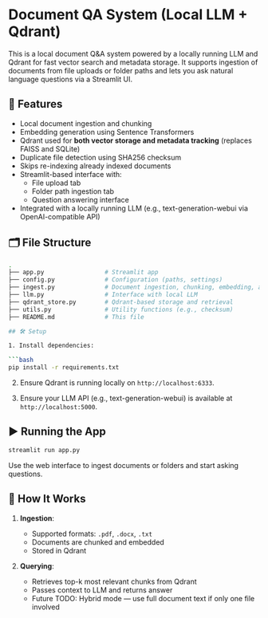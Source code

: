 # Document QA System (Local LLM + Qdrant)

This is a local document Q&A system powered by a locally running LLM and Qdrant for fast vector search and metadata storage. It supports ingestion of documents from file uploads or folder paths and lets you ask natural language questions via a Streamlit UI.

## 🔧 Features

- Local document ingestion and chunking
- Embedding generation using Sentence Transformers
- Qdrant used for **both vector storage and metadata tracking** (replaces FAISS and SQLite)
- Duplicate file detection using SHA256 checksum
- Skips re-indexing already indexed documents
- Streamlit-based interface with:
   - File upload tab
   - Folder path ingestion tab
   - Question answering interface
- Integrated with a locally running LLM (e.g., text-generation-webui via OpenAI-compatible API)

## 🗂️ File Structure

```bash
.
├── app.py                 # Streamlit app
├── config.py              # Configuration (paths, settings)
├── ingest.py              # Document ingestion, chunking, embedding, and Qdrant storage
├── llm.py                 # Interface with local LLM
├── qdrant_store.py        # Qdrant-based storage and retrieval
├── utils.py               # Utility functions (e.g., checksum)
├── README.md              # This file

## 🛠️ Setup

1. Install dependencies:

```bash
pip install -r requirements.txt
```

2. Ensure Qdrant is running locally on `http://localhost:6333`.

3. Ensure your LLM API (e.g., text-generation-webui) is available at `http://localhost:5000`.

## ▶️ Running the App

```bash
streamlit run app.py
```

Use the web interface to ingest documents or folders and start asking questions.

## 🧠 How It Works

1. **Ingestion**:
   - Supported formats: `.pdf`, `.docx`, `.txt`
   - Documents are chunked and embedded
   - Stored in Qdrant

2. **Querying**:
   - Retrieves top-k most relevant chunks from Qdrant
   - Passes context to LLM and returns answer
   - Future TODO: Hybrid mode — use full document text if only one file involved
